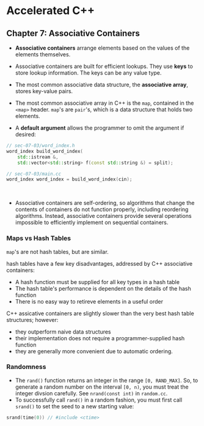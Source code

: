 # Accelerated C++
## Chapter 7: Associative Containers

- **Associative containers** arrange elements based on the values of the elements
themselves.

- Associative containers are built for efficient lookups. They use **keys** to 
store lookup information. The keys can be any value type.

- The most common associative data structure, the **associative array**, stores 
key-value pairs.

- The most common associative array in C++ is the `map`, contained in the `<map>`
    header. `map`'s are `pair`'s, which is a data structure that holds two elements.

- A **default argument** allows the programmer to omit the argument if desired:
```cpp
// sec-07-03/word_index.h
word_index build_word_index(
    std::istream &,
    std::vector<std::string> f(const std::string &) = split);

// sec-07-03/main.cc
word_index word_index = build_word_index(cin);
```
<br>

- Associative containers are self-ordering, so algorithms that change the contents
of containers do not function properly, including reordering algorithms. Instead, 
associative containers provide several operations impossible to efficiently 
implement on sequential containers.

### Maps vs Hash Tables
`map`'s are not hash tables, but are similar.

hash tables have a few key disadvantages, addressed by C++ associative containers:
- A hash function must be supplied for all key types in a hash table
- The hash table's performance is dependent on the details of the hash function
- There is no easy way to retireve elements in a useful order 

C++ assicative containers are slightly slower than the very best hash table structures;
however:
- they outperform naive data structures
- their implementation does not require a programmer-supplied hash function
- they are generally more convenient due to automatic ordering.

### Randomness
- The `rand()` function returns an integer in the range `[0, RAND_MAX]`. So, to 
  generate a random number on the interval `[0, n)`, you must treat the integer
  divsion carefully. See `nrand(const int)` in `random.cc`.
- To successfully call `rand()` in a random fashion, you must first call `srand()` 
  to set the seed to a new starting value:
```cpp
srand(time(0)) // #include <ctime>
```
